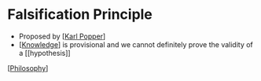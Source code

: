 # Falsification Principle

- Proposed by [[Karl Popper]]
- [[Knowledge]] is provisional and we cannot definitely prove the validity of a [[hypothesis]]

[[Philosophy]]

[//begin]: # "Autogenerated link references for markdown compatibility"
[Karl Popper]: karl-popper "Karl Popper"
[Knowledge]: knowledge "Knowledge"
[Philosophy]: philosophy "Philosophy"
[//end]: # "Autogenerated link references"